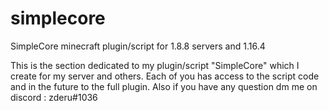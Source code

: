 # simplecore
SimpleCore minecraft plugin/script for 1.8.8 servers and 1.16.4

This is the section dedicated to my plugin/script "SimpleCore" which I create for my server and others. Each of you has access to the script code and in the future to the full plugin.
Also if you have any question dm me on discord : zderu#1036
